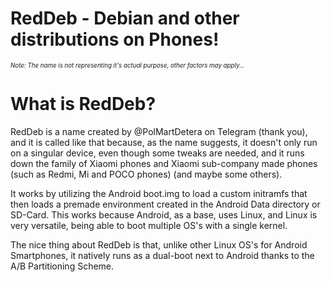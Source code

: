 # RedDeb - Debian and other distributions on Phones!

<sub><sup>*Note: The name is not representing it's actual purpose, other factors may apply...*</sup></sub>

# What is RedDeb?

RedDeb is a name created by @PolMartDetera on Telegram (thank you), and it is called like that because, as the name suggests, it doesn't only run on a singular device, even though some tweaks are needed, and it runs down the family of Xiaomi phones and Xiaomi sub-company made phones (such as Redmi, Mi and POCO phones) (and maybe some others).

It works by utilizing the Android boot.img to load a custom initramfs that then loads a premade environment created in the Android Data directory or SD-Card. This works because Android, as a base, uses Linux, and Linux is very versatile, being able to boot multiple OS's with a single kernel.

The nice thing about RedDeb is that, unlike other Linux OS's for Android Smartphones, it natively runs as a dual-boot next to Android thanks to the A/B Partitioning Scheme.